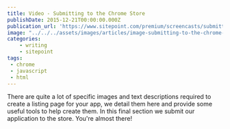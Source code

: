 ```yaml
---
title: Video - Submitting to the Chrome Store
publishDate: 2015-12-21T00:00:00.000Z
publication_url: 'https://www.sitepoint.com/premium/screencasts/submitting-to-the-chrome-store'
image: "../../../assets/images/articles/image-submitting-to-the-chrome-store.jpg"
categories:
    - writing
    - sitepoint
tags:
 - chrome
 - javascript
 - html
---
```


There are quite a lot of specific images and text descriptions required to create a listing page for your app, we detail them here and provide some useful tools to help create them. In this final section we submit our application to the store. You're almost there!

